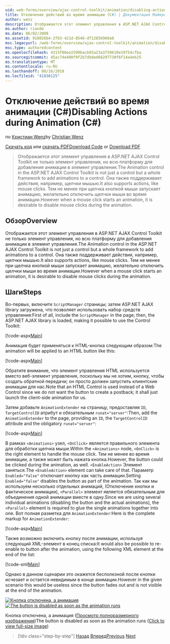 ```yaml
---
uid: web-forms/overview/ajax-control-toolkit/animation/disabling-actions-during-animation-cs
title: Отключение действий во время анимации (C#) | Документация Майкрософт
author: wenz
description: Отображается этот элемент управления в ASP.NET AJAX Control Toolkit не только элемент управления, но всю платформу для добавления анимации в элемент управления. Она также поддерживает действия...
ms.author: riande
ms.date: 06/02/2008
ms.assetid: 918026b4-2f63-421d-8546-df12856960a8
msc.legacyurl: /web-forms/overview/ajax-control-toolkit/animation/disabling-actions-during-animation-cs
msc.type: authoredcontent
ms.openlocfilehash: 4315f06ea1599bacb93a23a3759610e19754cfba
ms.sourcegitcommit: 45ac74e400f9f2b7dbded66297730f6f14a4eb25
ms.translationtype: MT
ms.contentlocale: ru-RU
ms.lasthandoff: 08/16/2018
ms.locfileid: "41838125"
---
```

<a name="disabling-actions-during-animation-c"></a><span data-ttu-id="0870c-104">Отключение действий во время анимации (C#)</span><span class="sxs-lookup"><span data-stu-id="0870c-104">Disabling Actions during Animation (C#)</span></span>
====================
<span data-ttu-id="0870c-105">по [Кристиан Wenz](https://github.com/wenz)</span><span class="sxs-lookup"><span data-stu-id="0870c-105">by [Christian Wenz](https://github.com/wenz)</span></span>

<span data-ttu-id="0870c-106">[Скачать код](http://download.microsoft.com/download/f/9/a/f9a26acd-8df4-4484-8a18-199e4598f411/Animation7.cs.zip) или [скачать PDF](http://download.microsoft.com/download/6/7/1/6718d452-ff89-4d3f-a90e-c74ec2d636a3/animation7CS.pdf)</span><span class="sxs-lookup"><span data-stu-id="0870c-106">[Download Code](http://download.microsoft.com/download/f/9/a/f9a26acd-8df4-4484-8a18-199e4598f411/Animation7.cs.zip) or [Download PDF](http://download.microsoft.com/download/6/7/1/6718d452-ff89-4d3f-a90e-c74ec2d636a3/animation7CS.pdf)</span></span>

> <span data-ttu-id="0870c-107">Отображается этот элемент управления в ASP.NET AJAX Control Toolkit не только элемент управления, но всю платформу для добавления анимации в элемент управления.</span><span class="sxs-lookup"><span data-stu-id="0870c-107">The Animation control in the ASP.NET AJAX Control Toolkit is not just a control but a whole framework to add animations to a control.</span></span> <span data-ttu-id="0870c-108">Она также поддерживает действия, например, щелчки мышью.</span><span class="sxs-lookup"><span data-stu-id="0870c-108">It also supports actions, like mouse clicks.</span></span> <span data-ttu-id="0870c-109">Тем не менее при щелчка кнопкой мыши запускает анимацию, желательно отключить щелчки мыши во время анимации.</span><span class="sxs-lookup"><span data-stu-id="0870c-109">However when a mouse click starts an animation, it is desirable to disable mouse clicks during the animation.</span></span>


## <a name="overview"></a><span data-ttu-id="0870c-110">Обзор</span><span class="sxs-lookup"><span data-stu-id="0870c-110">Overview</span></span>

<span data-ttu-id="0870c-111">Отображается этот элемент управления в ASP.NET AJAX Control Toolkit не только элемент управления, но всю платформу для добавления анимации в элемент управления.</span><span class="sxs-lookup"><span data-stu-id="0870c-111">The Animation control in the ASP.NET AJAX Control Toolkit is not just a control but a whole framework to add animations to a control.</span></span> <span data-ttu-id="0870c-112">Она также поддерживает действия, например, щелчки мышью.</span><span class="sxs-lookup"><span data-stu-id="0870c-112">It also supports actions, like mouse clicks.</span></span> <span data-ttu-id="0870c-113">Тем не менее при щелчка кнопкой мыши запускает анимацию, желательно отключить щелчки мыши во время анимации.</span><span class="sxs-lookup"><span data-stu-id="0870c-113">However when a mouse click starts an animation, it is desirable to disable mouse clicks during the animation.</span></span>

## <a name="steps"></a><span data-ttu-id="0870c-114">Шаги</span><span class="sxs-lookup"><span data-stu-id="0870c-114">Steps</span></span>

<span data-ttu-id="0870c-115">Во-первых, включите `ScriptManager` страницы; затем ASP.NET AJAX library загружена, что позволяет использовать набор средств управления:</span><span class="sxs-lookup"><span data-stu-id="0870c-115">First of all, include the `ScriptManager` in the page; then, the ASP.NET AJAX library is loaded, making it possible to use the Control Toolkit:</span></span>

[!code-aspx[Main](disabling-actions-during-animation-cs/samples/sample1.aspx)]

<span data-ttu-id="0870c-116">Анимация будет применяться к HTML-кнопка следующим образом:</span><span class="sxs-lookup"><span data-stu-id="0870c-116">The animation will be applied to an HTML button like this:</span></span>

[!code-aspx[Main](disabling-actions-during-animation-cs/samples/sample2.aspx)]

<span data-ttu-id="0870c-117">Обратите внимание, что элемент управления HTML используется вместо веб-элемент управления, поскольку мы не хотим, кнопку, чтобы создать обратной передачи; он просто должен запустить клиентские анимации для нас.</span><span class="sxs-lookup"><span data-stu-id="0870c-117">Note that an HTML Control is used instead of a Web Control since we do not want the button to create a postback; it shall just launch the client-side animation for us.</span></span>

<span data-ttu-id="0870c-118">Затем добавьте `AnimationExtender` на страницу, предоставляя `ID`, `TargetControlID` атрибут и обязательным `runat="server"`:</span><span class="sxs-lookup"><span data-stu-id="0870c-118">Then, add the `AnimationExtender` to the page, providing an `ID`, the `TargetControlID` attribute and the obligatory `runat="server"`:</span></span>

[!code-aspx[Main](disabling-actions-during-animation-cs/samples/sample3.aspx)]

<span data-ttu-id="0870c-119">В рамках `<Animations>` узел, `<OnClick>` является правильного элемента для обработки щелчка мыши.</span><span class="sxs-lookup"><span data-stu-id="0870c-119">Within the `<Animations>` node, `<OnClick>` is the right element to handle the mouse click.</span></span> <span data-ttu-id="0870c-120">Тем не менее во время анимации, а также может быть нажата кнопка.</span><span class="sxs-lookup"><span data-stu-id="0870c-120">However, the button could be clicked during the animation, as well.</span></span> <span data-ttu-id="0870c-121">`<EnableAction>` Элемент заняться.</span><span class="sxs-lookup"><span data-stu-id="0870c-121">The `<EnableAction>` element can take care of that.</span></span> <span data-ttu-id="0870c-122">Параметр `Enabled="false"` отключает кнопку как часть анимации.</span><span class="sxs-lookup"><span data-stu-id="0870c-122">Setting `Enabled="false"` disables the button as part of the animation.</span></span> <span data-ttu-id="0870c-123">Так как мы используем несколько отдельных анимаций, (Отключение кнопки и фактическое анимации), `<Parallel>` элемент является обязательным для объединения одной анимации вместе в одну.</span><span class="sxs-lookup"><span data-stu-id="0870c-123">Since we are using several individual animations (disabling the button and the actual animations), the `<Parallel>` element is required to glue the single animations together into one.</span></span> <span data-ttu-id="0870c-124">Вот полная разметка для `AnimationExtender`:</span><span class="sxs-lookup"><span data-stu-id="0870c-124">Here is the complete markup for `AnimationExtender`:</span></span>

[!code-aspx[Main](disabling-actions-during-animation-cs/samples/sample4.aspx)]

<span data-ttu-id="0870c-125">Также возможно включить кнопку после анимации, используя следующий XML-элемент в конец списка:</span><span class="sxs-lookup"><span data-stu-id="0870c-125">It would also be possible to re-enable to button after the animation, using the following XML element at the end of the list:</span></span>

[!code-xml[Main](disabling-actions-during-animation-cs/samples/sample5.xml)]

<span data-ttu-id="0870c-126">Однако в данном сценарии это окажется бесполезной после кнопки исчезает и остается невидимым в конце анимации.</span><span class="sxs-lookup"><span data-stu-id="0870c-126">However in the given scenario this would be useless since the button fades out and is not visible at the end of the animation.</span></span>


<span data-ttu-id="0870c-127">[![Кнопка отключена, а анимация](disabling-actions-during-animation-cs/_static/image2.png)](disabling-actions-during-animation-cs/_static/image1.png)</span><span class="sxs-lookup"><span data-stu-id="0870c-127">[![The button is disabled as soon as the animation runs](disabling-actions-during-animation-cs/_static/image2.png)](disabling-actions-during-animation-cs/_static/image1.png)</span></span>

<span data-ttu-id="0870c-128">Кнопка отключена, а анимация ([Просмотр полноразмерного изображения](disabling-actions-during-animation-cs/_static/image3.png))</span><span class="sxs-lookup"><span data-stu-id="0870c-128">The button is disabled as soon as the animation runs ([Click to view full-size image](disabling-actions-during-animation-cs/_static/image3.png))</span></span>

> [!div class="step-by-step"]
> <span data-ttu-id="0870c-129">[Назад](animating-in-response-to-user-interaction-cs.md)
> [Вперед](triggering-an-animation-in-another-control-cs.md)</span><span class="sxs-lookup"><span data-stu-id="0870c-129">[Previous](animating-in-response-to-user-interaction-cs.md)
[Next](triggering-an-animation-in-another-control-cs.md)</span></span>
